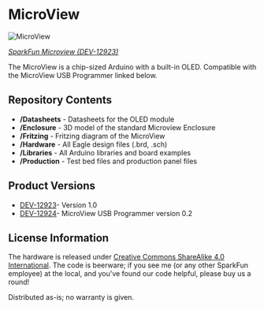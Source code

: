 MicroView
=============

![MicroView](https://cdn.sparkfun.com//assets/parts/9/8/4/5/Micro_View-01.jpg)

[*SparkFun Microview (DEV-12923)*](https://www.sparkfun.com/products/12923)

The MicroView is a chip-sized Arduino with a built-in OLED. Compatible with the MicroView USB Programmer linked below. 

Repository Contents
-------------------
* **/Datasheets** - Datasheets for the OLED module
* **/Enclosure** - 3D model of the standard Microview Enclosure
* **/Fritzing** - Fritzing diagram of the MicroView
* **/Hardware** - All Eagle design files (.brd, .sch)
* **/Libraries** - All Arduino libraries and board examples
* **/Production** - Test bed files and production panel files

Product Versions
----------------
* [DEV-12923](https://www.sparkfun.com/products/12923)- Version 1.0
* [DEV-12924](https://www.sparkfun.com/products/12924)- MicroView USB Programmer version 0.2

License Information
-------------------
The hardware is released under [Creative Commons ShareAlike 4.0 International](https://creativecommons.org/licenses/by-sa/4.0/).
The code is beerware; if you see me (or any other SparkFun employee) at the local, and you've found our code helpful, please buy us a round!

Distributed as-is; no warranty is given.
